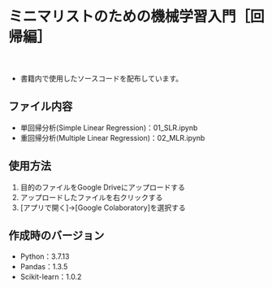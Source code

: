 # ミニマリストのための機械学習入門［回帰編］
　
- 書籍内で使用したソースコードを配布しています。

## ファイル内容

- 単回帰分析(Simple Linear Regression)：01_SLR.ipynb
- 重回帰分析(Multiple Linear Regression)：02_MLR.ipynb

## 使用方法

1. 目的のファイルをGoogle Driveにアップロードする
2. アップロードしたファイルを右クリックする
3. [アプリで開く]→[Google Colaboratory]を選択する

## 作成時のバージョン

- Python：3.7.13
- Pandas：1.3.5
- Scikit-learn：1.0.2
